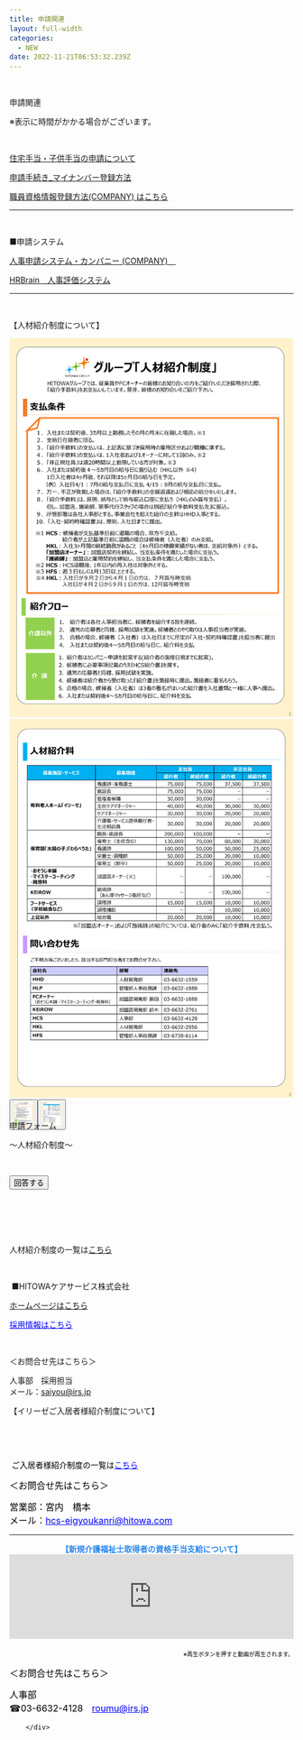 ```yaml
---
title: 申請関連
layout: full-width
categories:
  - NEW
date: 2022-11-21T06:53:32.239Z
---
```

<head><meta http-equiv="X-UA-Compatible" content="IE=edge" /><meta name="viewport" content="width=device-width, initial-scale=1.0" /><link rel="stylesheet" href="https://cdn.jsdelivr.net/npm/bootstrap@4.0.0/dist/css/bootstrap.min.css" integrity="sha384-Gn5384xqQ1aoWXA+058RXPxPg6fy4IWvTNh0E263XmFcJlSAwiGgFAW/dAiS6JXm" crossorigin="anonymous"><script src="https://code.jquery.com/jquery-3.2.1.slim.min.js" integrity="sha384-KJ3o2DKtIkvYIK3UENzmM7KCkRr/rE9/Qpg6aAZGJwFDMVNA/GpGFF93hXpG5KkN" crossorigin="anonymous"></script><script src="/images/scripts.js"><script src="https://cdn.jsdelivr.net/npm/popper.js@1.12.9/dist/umd/popper.min.js" integrity="sha384-ApNbgh9B+Y1QKtv3Rn7W3mgPxhU9K/ScQsAP7hUibX39j7fakFPskvXusvfa0b4Q" crossorigin="anonymous"></script><script src="https://cdn.jsdelivr.net/npm/bootstrap@4.0.0/dist/js/bootstrap.min.js" integrity="sha384-JZR6Spejh4U02d8jOt6vLEHfe/JQGiRRSQQxSfFWpi1MquVdAyjUar5+76PVCmYl" crossorigin="anonymous"></script><style>.carousel-indicators {margin-bottom: -100px;static;}.carousel-indicators button[data-target] {width: 50px;}</style></head>

<br>

<div class=" bg-blue-300 text-left font-bold bg-opacity-100 p-2 w-full h-full">

<span class="text-2xl  font-bold">申請関連</span></div>

<p>  ※表示に時間がかかる場合がございます。</p>

<br>

<p>
    <a href="https://s3-ap-northeast-1.amazonaws.com/irs-arch/申請関連/住宅手当・子供手当の申請について.pdf"<span class="text-sm text-blue-600 text-left underline ">住宅手当・子供手当の申請について</span></a>
</p>

<p>
    <a href="https://s3-ap-northeast-1.amazonaws.com/irs-arch/新任者ページ/申請手続き_マイナンバー登録方法.pdf" <span class="text-sm text-blue-600 text-left underline ">申請手続き_マイナンバー登録方法</span></a>
</p>

<p>
    <a href="https://s3-ap-northeast-1.amazonaws.com/irs-arch/業務通達/1.人事通達/FY22_第16/20220425_通達人事16第030号（資格管理について)/職員資格情報登録説明資料(2022.04).pdf" target="_blank" title="https://s3-ap-northeast-1.amazonaws.com/irs-arch/申請関連/職員資格情報登録 説明資料(2022.04).pdf"><span class="text-sm text-blue-600 text-left underline ">職員資格情報登録方法(COMPANY)&nbsp;</span><span class="text-sm text-blue-600 text-left underline ">はこちら</span></a>

<br>

<hr class="border-dashed border-black " />

<br>

<span class="text-sm text-left ">■申請システム</span>

<p>
    <a href="https://hitowa.ccms.works-hi.co.jp/cws/cws" target="_blank" title="https://hitowa.ccms.works-hi.co.jp/cws/cws"><span class="text-sm text-blue-600 text-left underline ">人事申請システム・カンパニー
    (COMPANY)　</span></a>
</p>

<p>
    <a href="https://hitowa.auth.hrbrain.jp/login" target="_blank"><span class="text-sm text-blue-600 text-left underline ">HRBrain　人事評価システム</span></a>

<br>

<hr class="border-dashed border-black " />

<br>

<p class="text-xl text-blue-600 text-center text-left  font-bold">【人材紹介制度について】</p>

<!-- Carousel Start --><div id="carouselsliderdemo" data-interval=3000 class="carousel slide" data-ride="carousel"><div class="carousel-inner"><div class="carousel-item active"><img src="/images/1.png" class="d-block w-100"></div><div class="carousel-item"><img src="/images/1.2.png" class="d-block w-100"></div></div><div class="carousel-indicators"><button type="button" data-target="#carouselsliderdemo" class="active img-thumbnail"data-slide-to="0"><img src="/images/1.png" alt="" class="d-block w-100"></button><button type="button" data-target="#carouselsliderdemo" class="img-thumbnail" data-slide-to="1"><img src="/images/1.2.png" alt="" class="d-block w-100"></div></div>

<br>

<br>

<br>

<br>

<p class="text-2xl text-red-500 text-center font-bold">申請フォーム
</p>

<p class="text-sm text-center font-bold">～人材紹介制度～</span></strong></span></span>
</p>

<br>

<div class="flex justify-center">

<a href="https://docs.google.com/forms/d/e/1FAIpQLSdbwPy4YI8ePXdYSekZM6abrR8DG5H-ZFM9PfJGMidjNXRnsA/viewform" class="btn-push"><button class="bg-yellow-500 rounded shadow border-b-4 border-red-400 hover:bg-yellow-200 font-bold py-1 px-4 rounded-lg ">
回答する </button></a></div>

<br>

<br>

<br>

<br>

<span class="text-sm text-left">人材紹介制度の一覧は<a href="https://s3-ap-northeast-1.amazonaws.com/irs-arch/申請関連/人材紹介制度.pdf" target="_blank" title="https://s3-ap-northeast-1.amazonaws.com/irs-arch/申請関連/人材紹介制度.pdf"><span class="text-sm text-blue-600"><u>こちら</u></span></a></span>

<br>

<p class="text-sm">&nbsp;■HITOWAケアサービス株式会社</p>

<a href="https://www.hitowa.com/care-service/" target="_blank" title="https://www.hitowa.com/care-service/"><span class="text-sm text-blue-600 underline">ホームページ</span><span class="text-sm text-blue-600 underline">はこちら</span></a>
</p>

<a href="https://career.hitowa.com/kaigo" target="_blank" title="https://career.hitowa.com/kaigo"><span style="text-decoration: underline; color: #0000ff;"><span class="text-sm text-blue-600 underline">採用情報</span>はこちら</span></a>

<br>

<span class="text-sm ">＜お問合せ先はこちら＞</span>
</p>

<span class="text-sm text-left">人事部　採用担当</span><br>
 <span class="text-sm text-left">   メール：</span><span class="text-sm text-blue-600 underline"><a href="mailto:saiyou@irs.jp" ><span class="text-sm text-blue-600 underline">saiyou@irs.jp</a></span></u></span><br></span>




<p class="text-2xl   text-blue-600 font-bold text-center">【イリーゼご入居者様紹介制度について】</p>



![]()

<img srcset="https://image.jimcdn.com/app/cms/image/transf/dimension=320x10000:format=png/path/s96da70f606bae585/image/i64a6ce6c525737e8/version/1659323692/image.png 320w, https://image.jimcdn.com/app/cms/image/transf/dimension=640x10000:format=png/path/s96da70f606bae585/image/i64a6ce6c525737e8/version/1659323692/image.png 640w, https://image.jimcdn.com/app/cms/image/transf/dimension=960x10000:format=png/path/s96da70f606bae585/image/i64a6ce6c525737e8/version/1659323692/image.png 960w, https://image.jimcdn.com/app/cms/image/transf/dimension=990x10000:format=png/path/s96da70f606bae585/image/i64a6ce6c525737e8/version/1659323692/image.png 990w, https://image.jimcdn.com/app/cms/image/transf/dimension=1280x10000:format=png/path/s96da70f606bae585/image/i64a6ce6c525737e8/version/1659323692/image.png 1280w, https://image.jimcdn.com/app/cms/image/transf/none/path/s96da70f606bae585/image/i64a6ce6c525737e8/version/1659323692/image.png 1654w" sizes="(min-width: 990px) 990px, 100vw" id="cc-m-imagesubtitle-image-12360245860" src="https://image.jimcdn.com/app/cms/image/transf/dimension=990x10000:format=png/path/s96da70f606bae585/image/i64a6ce6c525737e8/version/1659323692/image.png" alt="" class="" data-src-width="1654" data-src-height="2339" data-src="https://image.jimcdn.com/app/cms/image/transf/dimension=990x10000:format=png/path/s96da70f606bae585/image/i64a6ce6c525737e8/version/1659323692/image.png" data-image-id="7838004260">    

</figure>

<div class="cc-clear"></div>
</div><div id="cc-m-12360243060" class="j-module n j-text "><p>
    <span style="color: #ff0000;"><span style="color: #000000;">&nbsp;ご入居者様紹介制度の一覧は<a href="https://s3-ap-northeast-1.amazonaws.com/irs-arch/申請関連/入居紹介/「イリーゼ」ご入居者様紹介制度手数料(結合版).pdf" target="_blank" title="https://s3-ap-northeast-1.amazonaws.com/irs-arch/申請関連/入居紹介/「イリーゼ」ご入居者様紹介制度手数料(結合版).pdf"><span style="color: #0000ff;"><u>こちら</u></span></a></span></span>
</p></div><div id="cc-m-12360246060" class="j-module n j-text "><p style="text-align: left;">
    <span style="color: #000000; font-size: 16px;">＜お問合せ先はこちら＞</span>
</p>

<p style="text-align: left;">
    <span style="font-size: 16px;"><span style="color: #0000ff;"><span color="#000000" style="color: #000000;">営業部：宮内　橋本<br>
    メール：</span><u><span style="color: #0000ff;"><a href="mailto:hcs-eigyoukanri@hitowa.com" style="color: #0000ff;">hcs-eigyoukanri@hitowa.com</a></span></u></span><br></span>
</p></div><div id="cc-m-12360246560" class="j-module n j-hr ">    <hr>
</div><div id="cc-m-12180860360" class="j-module n j-text "><div id="omoi" style="text-align: center; font-size: 14px;">
    <span style="font-size: 14px;"><b style="font-size: 14px;"><span class="sp" style="color: #2886eb;">【新規介護福祉士取得者の資格手当支給について</span></b><b style="font-size: 14px;"><span class="sp" style="color: #2886eb;">】</span></b></span>
</div></div><div id="cc-m-12180860560" class="j-module n j-htmlCode "><iframe src="https://player.vimeo.com/video/404557853" width="100%" frameborder="0" allowfullscreen="allowfullscreen"></iframe></div><div id="cc-m-12180860860" class="j-module n j-text "><p style="text-align: right;">
    <span style="color: #000000; font-size: 10px;">※再生ボタンを押すと動画が再生されます。</span><span color="#000000" style="color: #000000;"><br></span>
</p></div><div id="cc-m-12180860760" class="j-module n j-text "><p style="text-align: left;">
    <span style="color: #000000; font-size: 16px;">＜お問合せ先はこちら＞</span>
</p>

<p style="text-align: left;">
    <span style="font-size: 16px;"><span style="color: #0000ff;"><span color="#000000" style="color: #000000;">人事部&nbsp;<br>
    ☎03-6632-4128　</span><u><span style="color: #0000ff;"><a href="mailto:roumu@irs.jp" style="color: #0000ff;">roumu@irs.jp</a></span></u></span><br></span>
</p></div></div>
        
        </div>

<link href="https://cdn.jsdelivr.net/npm/tailwindcss/dist/tailwind.min.css" rel="stylesheet"> <style>